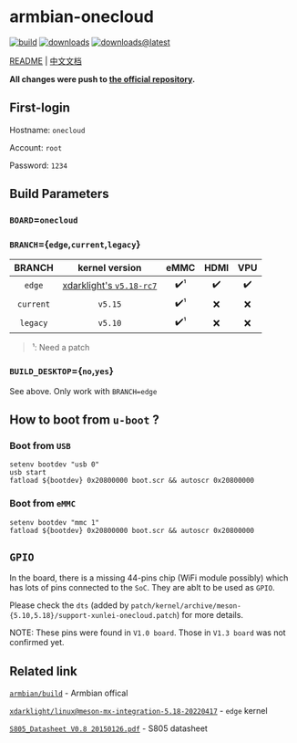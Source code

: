 # armbian-onecloud
[![build](https://img.shields.io/github/workflow/status/hzyitc/armbian-onecloud/CI)](https://github.com/hzyitc/armbian-onecloud/actions) [![downloads](https://img.shields.io/github/downloads/hzyitc/armbian-onecloud/total)](https://github.com/hzyitc/armbian-onecloud/releases) [![downloads@latest](https://img.shields.io/github/downloads/hzyitc/armbian-onecloud/latest/total)](https://github.com/hzyitc/armbian-onecloud/releases/latest)

[README](README.md) | [中文文档](README_zh.md)

**All changes were push to [the official repository](https://github.com/armbian/build).**

## First-login

Hostname: `onecloud`

Account:  `root`

Password: `1234`

## Build Parameters

### `BOARD`=`onecloud`

### `BRANCH`={`edge`,`current`,`legacy`}

| BRANCH    | kernel version                                                                                          | eMMC | HDMI | VPU |
| :-:       | :-:                                                                                                     | :-:  | :-:  | :-: |
| `edge`    | [xdarklight's `v5.18-rc7`](https://github.com/xdarklight/linux/tree/meson-mx-integration-5.18-20220516) | ✔️¹  | ✔️  | ✔️ |
| `current` | `v5.15`                                                                                                 | ✔️¹  | ❌  | ❌ |
| `legacy`  | `v5.10`                                                                                                 | ✔️¹  | ❌  | ❌ |
> ¹: Need a patch

### `BUILD_DESKTOP`={`no`,`yes`}
See above. Only work with `BRANCH=edge`

## How to boot from `u-boot` ?

### Boot from `USB`

```
setenv bootdev "usb 0"
usb start
fatload ${bootdev} 0x20800000 boot.scr && autoscr 0x20800000
```

### Boot from `eMMC`

```
setenv bootdev "mmc 1"
fatload ${bootdev} 0x20800000 boot.scr && autoscr 0x20800000
```

## `GPIO`

In the board, there is a missing 44-pins chip (WiFi module possibly) which has lots of pins connected to the `SoC`. They are ablt to be used as `GPIO`.

Please check the `dts` (added by `patch/kernel/archive/meson-{5.10,5.18}/support-xunlei-onecloud.patch`) for more details.

NOTE: These pins were found in `V1.0 board`. Those in `V1.3 board` was not confirmed yet.

## Related link

[`armbian/build`](https://github.com/armbian/build) - Armbian offical

[`xdarklight/linux@meson-mx-integration-5.18-20220417`](https://github.com/xdarklight/linux/tree/meson-mx-integration-5.18-20220417) - `edge` kernel

[`S805_Datasheet V0.8 20150126.pdf`](https://dn.odroid.com/S805/Datasheet/S805_Datasheet%20V0.8%2020150126.pdf) - S805 datasheet
